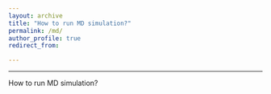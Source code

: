 ```yaml
---
layout: archive
title: "How to run MD simulation?"
permalink: /md/
author_profile: true
redirect_from:

---
```

---
How to run MD simulation?
